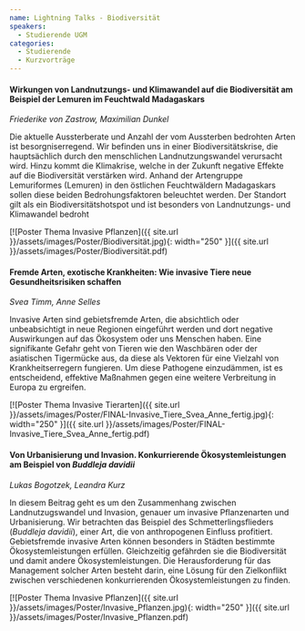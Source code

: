 ```yaml
---
name: Lightning Talks - Biodiversität
speakers:
  - Studierende UGM
categories:
  - Studierende
  - Kurzvorträge
---
```


#### Wirkungen von Landnutzungs- und Klimawandel auf die Biodiversität am Beispiel der Lemuren im Feuchtwald Madagaskars
*Friederike von Zastrow, Maximilian Dunkel*

Die aktuelle Aussterberate und Anzahl der vom Aussterben bedrohten Arten ist besorgniserregend. Wir befinden uns in einer Biodiversitätskrise, die hauptsächlich durch den menschlichen Landnutzungswandel verursacht wird. Hinzu kommt die Klimakrise, welche in der Zukunft negative Effekte auf die Biodiversität verstärken wird. Anhand der Artengruppe Lemuriformes (Lemuren) in den östlichen Feuchtwäldern Madagaskars sollen diese beiden Bedrohungsfaktoren beleuchtet werden. Der Standort gilt als ein Biodiversitätshotspot und ist besonders von Landnutzungs- und Klimawandel bedroht

[![Poster Thema Invasive Pflanzen]({{ site.url }}/assets/images/Poster/Biodiversität.jpg){: width="250" }]({{ site.url }}/assets/images/Poster/Biodiversität.pdf)


#### Fremde Arten, exotische Krankheiten: Wie invasive Tiere neue Gesundheitsrisiken schaffen
*Svea Timm, Anne Selles*

Invasive Arten sind gebietsfremde Arten, die absichtlich oder unbeabsichtigt in neue Regionen eingeführt werden und dort negative Auswirkungen auf das Ökosystem oder uns Menschen haben. Eine signifikante Gefahr geht von Tieren wie den Waschbären oder der asiatischen Tigermücke aus, da diese als Vektoren für eine Vielzahl von Krankheitserregern fungieren. Um diese Pathogene einzudämmen, ist es entscheidend, effektive Maßnahmen gegen eine weitere Verbreitung in Europa zu ergreifen.


[![Poster Thema Invasive Tierarten]({{ site.url }}/assets/images/Poster/FINAL-Invasive_Tiere_Svea_Anne_fertig.jpg){: width="250" }]({{ site.url }}/assets/images/Poster/FINAL-Invasive_Tiere_Svea_Anne_fertig.pdf)


#### Von Urbanisierung und Invasion. Konkurrierende Ökosystemleistungen am Beispiel von *Buddleja davidii*
*Lukas Bogotzek, Leandra Kurz*

In diesem Beitrag geht es um den Zusammenhang zwischen Landnutzugswandel und Invasion, genauer um invasive Pflanzenarten und Urbanisierung. Wir betrachten das Beispiel des Schmetterlingsflieders (*Buddleja davidii*), einer Art, die von anthropogenen Einfluss profitiert. Gebietsfremde invasive Arten können besonders in Städten bestimmte Ökosystemleistungen erfüllen. Gleichzeitig gefährden sie die Biodiversität und damit andere Ökosystemleistungen. Die Herausforderung für das Management solcher Arten besteht darin, eine Lösung für den Zielkonflikt zwischen verschiedenen konkurrierenden Ökosystemleistungen zu finden. 


[![Poster Thema Invasive Pflanzen]({{ site.url }}/assets/images/Poster/Invasive_Pflanzen.jpg){: width="250" }]({{ site.url }}/assets/images/Poster/Invasive_Pflanzen.pdf)


